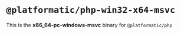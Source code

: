 # `@platformatic/php-win32-x64-msvc`

This is the **x86_64-pc-windows-msvc** binary for `@platformatic/php`
